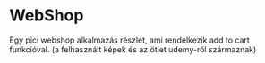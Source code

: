 # WebShop

Egy pici webshop alkalmazás részlet, ami rendelkezik add to cart funkcióval. (a felhasznált képek és az ötlet udemy-ről származnak) 
